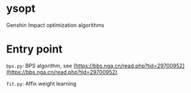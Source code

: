 # ysopt

Genshin Impact optimization algorithms

# Entry point

`bps.py`: BPS algorithm, see [https://bbs.nga.cn/read.php?tid=29700952](https://bbs.nga.cn/read.php?tid=29700952).

`fit.py`: Affix weight learning

